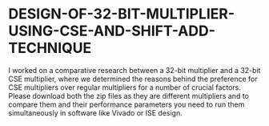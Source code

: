 # DESIGN-OF-32-BIT-MULTIPLIER-USING-CSE-AND-SHIFT-ADD-TECHNIQUE
I worked on a comparative research between a 32-bit multiplier and a 32-bit CSE multiplier, where we determined the reasons behind the preference for CSE multipliers over regular multipliers for a number of crucial factors. Please download both the zip files as they are different multipliers and to compare them and their performance parameters you need to run them simultaneously in software like Vivado or ISE design. 

